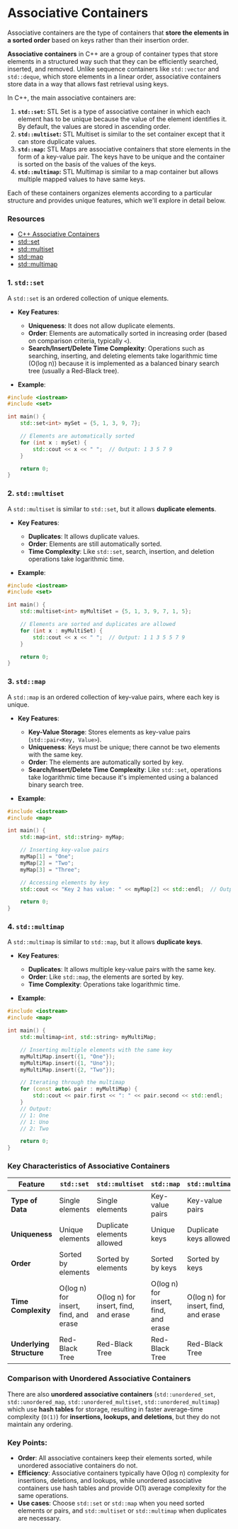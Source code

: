 # Associative Containers
Associative containers are the type of containers that **store the elements in a sorted order** based on keys rather than their insertion order.

**Associative containers** in C++ are a group of container types that store elements in a structured way such that they can be efficiently searched, inserted, and removed. Unlike sequence containers like `std::vector` and `std::deque`, which store elements in a linear order, associative containers store data in a way that allows fast retrieval using keys.

In C++, the main associative containers are:

1. **`std::set`:** STL Set is a type of associative container in which each element has to be unique because the value of the element identifies it. By default, the values are stored in ascending order.
2. **`std::multiset`:** STL Multiset is similar to the set container except that it can store duplicate values.
3. **`std::map`:** STL Maps are associative containers that store elements in the form of a key-value pair. The keys have to be unique and the container is sorted on the basis of the values of the keys.
4. **`std::multimap`:** STL Multimap is similar to a map container but allows multiple mapped values to have same keys.

Each of these containers organizes elements according to a particular structure and provides unique features, which we'll explore in detail below.

### Resources

- [C++ Associative Containers](https://en.cppreference.com/w/cpp/container)
- [std::set](https://en.cppreference.com/w/cpp/container/set)
- [std::multiset](https://en.cppreference.com/w/cpp/container/multiset)
- [std::map](https://en.cppreference.com/w/cpp/container/map)
- [std::multimap](https://en.cppreference.com/w/cpp/container/multimap)


### 1. `std::set`

A `std::set` is an ordered collection of unique elements.

- **Key Features**:
  - **Uniqueness**: It does not allow duplicate elements.
  - **Order**: Elements are automatically sorted in increasing order (based on comparison criteria, typically `<`).
  - **Search/Insert/Delete Time Complexity**: Operations such as searching, inserting, and deleting elements take logarithmic time (O(log n)) because it is implemented as a balanced binary search tree (usually a Red-Black tree).

- **Example**:

```cpp
#include <iostream>
#include <set>

int main() {
    std::set<int> mySet = {5, 1, 3, 9, 7};

    // Elements are automatically sorted
    for (int x : mySet) {
        std::cout << x << " ";  // Output: 1 3 5 7 9
    }

    return 0;
}
```

### 2. `std::multiset`

A `std::multiset` is similar to `std::set`, but it allows **duplicate elements**.

- **Key Features**:
  - **Duplicates**: It allows duplicate values.
  - **Order**: Elements are still automatically sorted.
  - **Time Complexity**: Like `std::set`, search, insertion, and deletion operations take logarithmic time.

- **Example**:

```cpp
#include <iostream>
#include <set>

int main() {
    std::multiset<int> myMultiSet = {5, 1, 3, 9, 7, 1, 5};

    // Elements are sorted and duplicates are allowed
    for (int x : myMultiSet) {
        std::cout << x << " ";  // Output: 1 1 3 5 5 7 9
    }

    return 0;
}
```

### 3. `std::map`

A `std::map` is an ordered collection of key-value pairs, where each key is unique.

- **Key Features**:
  - **Key-Value Storage**: Stores elements as key-value pairs (`std::pair<Key, Value>`).
  - **Uniqueness**: Keys must be unique; there cannot be two elements with the same key.
  - **Order**: The elements are automatically sorted by key.
  - **Search/Insert/Delete Time Complexity**: Like `std::set`, operations take logarithmic time because it's implemented using a balanced binary search tree.

- **Example**:

```cpp
#include <iostream>
#include <map>

int main() {
    std::map<int, std::string> myMap;

    // Inserting key-value pairs
    myMap[1] = "One";
    myMap[2] = "Two";
    myMap[3] = "Three";

    // Accessing elements by key
    std::cout << "Key 2 has value: " << myMap[2] << std::endl;  // Output: Two

    return 0;
}
```

### 4. `std::multimap`

A `std::multimap` is similar to `std::map`, but it allows **duplicate keys**.

- **Key Features**:
  - **Duplicates**: It allows multiple key-value pairs with the same key.
  - **Order**: Like `std::map`, the elements are sorted by key.
  - **Time Complexity**: Operations take logarithmic time.

- **Example**:

```cpp
#include <iostream>
#include <map>

int main() {
    std::multimap<int, std::string> myMultiMap;

    // Inserting multiple elements with the same key
    myMultiMap.insert({1, "One"});
    myMultiMap.insert({1, "Uno"});
    myMultiMap.insert({2, "Two"});

    // Iterating through the multimap
    for (const auto& pair : myMultiMap) {
        std::cout << pair.first << ": " << pair.second << std::endl;
    }
    // Output:
    // 1: One
    // 1: Uno
    // 2: Two

    return 0;
}
```

### Key Characteristics of Associative Containers

| Feature             | `std::set`               | `std::multiset`           | `std::map`                | `std::multimap`           |
|---------------------|--------------------------|---------------------------|---------------------------|---------------------------|
| **Type of Data**     | Single elements          | Single elements            | Key-value pairs            | Key-value pairs            |
| **Uniqueness**       | Unique elements          | Duplicate elements allowed | Unique keys                | Duplicate keys allowed     |
| **Order**            | Sorted by elements       | Sorted by elements         | Sorted by keys             | Sorted by keys             |
| **Time Complexity**  | O(log n) for insert, find, and erase | O(log n) for insert, find, and erase | O(log n) for insert, find, and erase | O(log n) for insert, find, and erase |
| **Underlying Structure** | Red-Black Tree         | Red-Black Tree             | Red-Black Tree             | Red-Black Tree             |

### Comparison with Unordered Associative Containers
There are also **unordered associative containers** (`std::unordered_set`, `std::unordered_map`, `std::unordered_multiset`, `std::unordered_multimap`) which use **hash tables** for storage, resulting in faster average-time complexity (`O(1)`) for **insertions, lookups, and deletions**, but they do not maintain any ordering.

### Key Points:
- **Order**: All associative containers keep their elements sorted, while unordered associative containers do not.
- **Efficiency**: Associative containers typically have O(log n) complexity for insertions, deletions, and lookups, while unordered associative containers use hash tables and provide O(1) average complexity for the same operations.
- **Use cases**: Choose `std::set` or `std::map` when you need sorted elements or pairs, and `std::multiset` or `std::multimap` when duplicates are necessary.